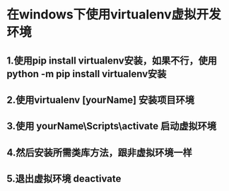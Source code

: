 # 在windows下使用virtualenv虚拟开发环境
## 1.使用pip install virtualenv安装，如果不行，使用python -m pip install virtualenv安装
## 2.使用virtualenv [yourName] 安装项目环境
## 3.使用 yourName\Scripts\activate 启动虚拟环境
## 4.然后安装所需类库方法，跟非虚拟环境一样
## 5.退出虚拟环境 deactivate